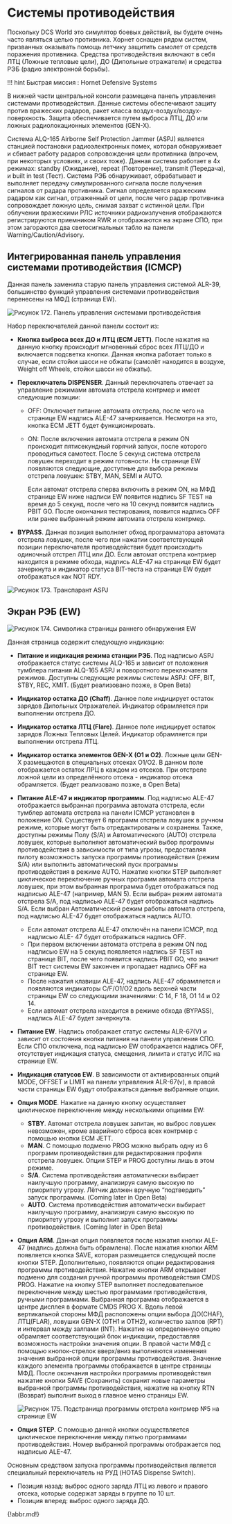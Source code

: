 # Системы противодействия

Поскольку DCS World это симулятор боевых действий, вы будете очень часто являться целью
противника. Хорнет оснащен рядом систем, призванных оказывать помощь летчику защитить
самолет от средств поражения противника. Средства противодействия включают в себя ЛТЦ
(Ложные тепловые цели), ДО (Дипольные отражатели) и средства РЭБ (радио электронной
борьбы).

!!! hint
    Быстрая миссия : Hornet Defensive Systems

В нижней части центральной консоли размещена панель управления системами
противодействия. Данные системы обеспечивают защиту против вражеских радаров, ракет
класса воздух-воздух/воздух-поверхность. Защита обеспечивается путем выброса ЛТЦ, ДО или
ложных радиолокационных элементов (GEN-X).

Система ALQ-165 Airborne Self Protection Jammer (ASPJ) является станцией постановки
радиоэлектронных помех, которая обнаруживает и сбивает работу радаров сопровождения цели
противника (впрочем, при некоторых условиях, и своих тоже). Данная система работает в 4х
режимах: standby (Ожидание), repeat (Повторение), transmit (Передача), и built in test (Тест).
Система РЭБ обнаруживает, обрабатывает и выполняет передачу симулированного сигнала
после получения сигналов от радара противника. Сигнал определяется вражеским радаром как
сигнал, отраженный от цели, после чего радар противника сопровождает ложную цель, снимая
захват с истинной цели. При облучении вражескими РЛС источники радиоизлучения
отображаются регистрируются приемником RWR и отображаются на экране СПО, при этом
загораются два светосигнальных табло на панели Warning/Caution/Advisory.

## Интегрированная панель управления системами противодействия (ICMCP)

Данная панель заменила старую панель управления системой ALR-39, большинство функций
управления системами противодействия перенесены на МФД (страница EW).


![Рисунок 172. Панель управления системами противодействия](img/327-1.jpg)

Набор переключателей данной панели состоит из:

- **Кнопка выброса всех ДО и ЛТЦ (ECM JETT)**. После нажатия на данную кнопку
происходит мгновенный сброс всех ЛТЦ/ДО и включается подсветка кнопки. Данная
кнопка работает только в случае, если стойки шасси не обжаты (самолёт находится в
воздухе, Weight off Wheels, стойки шасси не обжаты).
- **Переключатель DISPENSER**. Данный переключатель отвечает за управление режимами
автомата отстрела контрмер и имеет следующие позиции:
    - OFF: Отключает питание автомата отстрела, после чего на странице EW
        надпись ALE-47 зачеркивается. Несмотря на это, кнопка ECM JETT будет
        функционировать.
    - ON: После включения автомата отстрела в режим ON происходит
        пятисекундный горячий запуск, после которого проводиться самотест. После
        5 секунд система отстрела ловушек переходит в режим готовности. На
    странице EW появляются следующие, доступные для выбора режимы
    отстрела ловушек: STBY, MAN, SEMI и AUTO.
    
        Если автомат отстрела сперва включить в режим ON, на МФД
        странице EW ниже надписи EW появится надпись SF TEST на время
        до 5 секунд, после чего на 10 секунд появится надпись PBIT GO.
        После окончания тестирования, появится надпись OFF или ранее
        выбранный режим автомата отстрела контрмер.
        
- **BYPASS**. Данная позиция выполняет обход программатора автомата отстрела
    ловушек, после чего при нажатии соответствующей позиции переключателя
    противодействия будет происходить одиночный отстрел ЛТЦ или ДО. Если
    автомат отстрела контрмер находится в режиме обхода, надпись ALE-47 на
    странице EW будет зачеркнута и индикатор статуса BIT-теста на странице EW
    будет отображаться как NOT RDY.




![Рисунок 173. Транспарант ASPJ](img/328-1.jpg)

## Экран РЭБ (EW)




![Рисунок 174. Символика страницы раннего обнаружения EW](img/329-1.jpg)

Данная страница содержит следующую индикацию:

- **Питание и индикация режима станции РЭБ**. Под надписью ASPJ отображается
        статус системы ALQ-165 и зависит от положения тумблера питания ALQ-165 ASPJ и
        поворотного переключателя режимов. Доступны следующие режимы системы ASPJ:
        OFF, BIT, STBY, REC, XMIT. (Будет реализовано позже, в Open Beta)
- **Индикатор остатка ДО (Chaff)**. Данное поле индицирует остаток зарядов
        Дипольных Отражателей. Индикатор обрамляется при выполнении отстрела ДО.
- **Индикатор остатка ЛТЦ (Flare)**. Данное поле индицирует остаток зарядов Ложных
        Тепловых Целей. Индикатор обрамляется при выполнении отстрела ЛТЦ.
- **Индикатор остатка элементов GEN-X (O1 и O2)**. Ложные цели GEN-X размещаются
        в специальных отсеках O1/O2. В данном поле отображается остаток ЛРЦ в каждом из
        отсеков. При отстреле ложной цели из определённого отсека - индикатор отсека
        обрамляется. (Будет реализовано позже, в Open Beta)
- **Питание ALE-47 и индикатор программы**. Под надписью ALE-47 отображается
        выбранная программа автомата отстрела, если тумблер автомата отстрела на панели
        ICMCP установлен в положение ON. Существует 6 программ отстрела ловушек в ручном
        режиме, которые могут быть отредактированы и сохранены. Также, доступны режимы
        Полу (S/A) и Автоматического (AUTO) отстрела ловушек, которые выполняют
    автоматический выбор программы противодействия в зависимости от типа угрозы,
    предоставляя пилоту возможность запуска программы противодействия (режим S/A)
    или выполнить автоматический пуск программы противодействия в режиме AUTO.
    Нажатие кнопки STEP выполняет циклическое переключение ручных программ
    автомата отстрела ловушек, при этом выбранная программа будет отображаться под
    надписью ALE-47 (например, MAN 5). Если выбран режим автомата отстрела S/A, под
    надписью ALE-47 будет отображаться надпись S/A. Если выбран Автоматический
    режим работы автомата отстрела, под надписью ALE-47 будет отображаться надпись
    AUTO.
    - Если автомат отстрела ALE-47 отключён на панели ICMCP, под надписью ALE-
             47 будет отображаться надпись OFF.
    - При первом включении автомата отстрела в режим ON под надписью EW на
             5 секунд появляется надпись SF TEST на странице BIT, после чего появится
             надпись PBIT GO, что значит BIT тест системы EW закончен и пропадает
             надпись OFF на странице EW.
    - После нажатия клавиши ALE-47, надпись ALE-47 обрамляется и появляются
             индикаторы C/F/O1/O2 вдоль верхней части страницы EW со следующими
             значениями: C 14, F 18, O1 14 и O2 14.
    - Если автомат отстрела находится в режиме обхода (BYPASS), надпись ALE-47
             будет зачеркнута.
- **Питание EW**. Надпись отображает статус системы ALR-67(V) и зависит от состояния
    кнопки питания на панели управления СПО. Если СПО отключена, под надписью EW
    отображается надпись OFF, отсутствует индикация статуса, смещения, лимита и статус
    ИЛС на странице EW.
- **Индикация статусов EW**. В зависимости от активированных опций MODE, OFFSET и
    LIMIT на панели управления ALR-67(v), в правой части страницы EW будут
    отображаться данные выбранные опции.
- **Опция MODE**. Нажатие на данную кнопку осуществляет циклическое переключение
    между несколькими опциями EW:
    - **STBY**. Автомат отстрела ловушек запитан, но выброс ловушек невозможен,
            кроме аварийного сброса всех контрмер с помощью кнопки ECM JETT.
    - **MAN**. С помощью подменю PROG можно выбрать одну из 6 программ
            противодействия для редактирования профиля отстрела ловушек. Опции
            STEP и PROG доступны лишь в этом режиме.
    - **S/A**. Система противодействия автоматически выбирает наилучшую
            программу, анализируя самую высокую по приоритету угрозу. Лётчик должен
            вручную “подтвердить” запуск программы. (Coming later in Open Beta)
    - **AUTO**. Система противодействия автоматически выбирает наилучшую
            программу, анализируя самую высокую по приоритету угрозу и выполнит
            запуск программы противодействия. (Coming later in Open Beta)
- **Опция ARM**. Данная опция появляется после нажатия кнопки ALE-47 (надпись должна
    быть обрамлена). После нажатия кнопки ARM появляется кнопка SAVE, которая
    размещается следующей после кнопки STEP. Дополнительно, появляются опции
        редактирования программы противодействия. Нажатие кнопки ARM открывает
        подменю для создания ручной программы противодействия CMDS PROG. Нажатие на
        кнопку STEP выполняет последовательное переключение между шестью программами
        противодействия, ручными программами. Выбранная программа отображается в
        центре дисплея в формате CMDS PROG X. Вдоль левой вертикальной стороны МФД
        расположены опции выбора ДО(CHAF), ЛТЦ(FLAR), ловушки GEN-X (OTH1 и OTH2),
        количество залпов (RPT) и интервал между залпами (INT). Нажатие на определенную
        опцию обрамляет соответствующий блок индикации, предоставляя возможность
        настройки значения опции. В правой части МФД с помощью кнопок-стрелок вверх/вниз
        выполняются изменения значения выбранной опции программы противодействия.
        Значение каждого элемента программы отображается в центре страницы МФД. После
        окончания настройки программы противодействия нажатие кнопки SAVE (Сохранить)
        сохранит новые параметры выбранной программы противодействия, нажатие на
        кнопку RTN (Возврат) выполнит выход в главное меню страницы EW.

    ![Рисунок 175. Подстраница программы отстрела контрмер №5 на странице EW](img/331-1.jpg)

- **Опция STEP**. С помощью данной кнопки осуществляется циклическое переключение
        между пятью программами противодействия. Номер выбранной программы
        отображается под надписью ALE-47.


Основным средством запуска программы противодействия является специальный переключатель
на РУД (HOTAS Dispense Switch).

  -    Позиция назад: выброс одного заряда ЛТЦ из левого и правого отсека, которые
             содержат заряды в группе по 10 шт.
  -    Позиция вперед: выброс одного заряда ДО.





{!abbr.md!}
